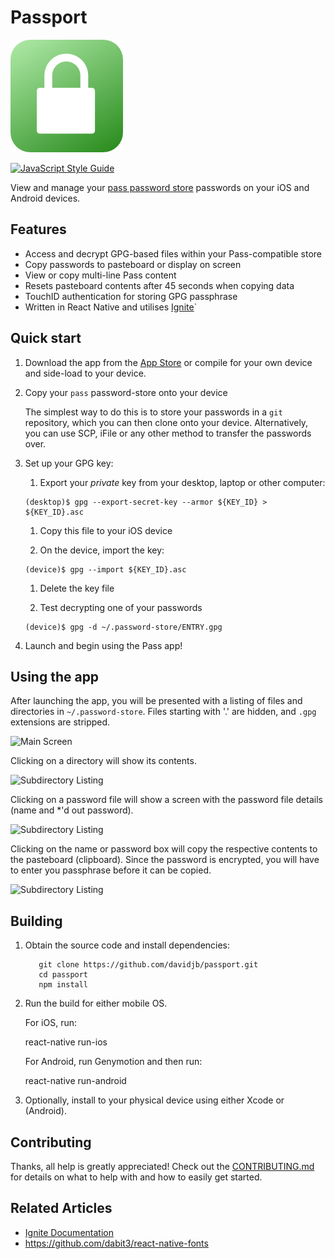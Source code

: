 # Passport

![Icon](https://raw.githubusercontent.com/davidjb/passport/master/App/Images/icon%403x.png)

[![JavaScript Style
Guide](https://img.shields.io/badge/code%20style-standard-brightgreen.svg)](http://standardjs.com/)

View and manage your [pass password store](https://www.passwordstore.org/)
passwords on your iOS and Android devices.

## Features

* Access and decrypt GPG-based files within your Pass-compatible store
* Copy passwords to pasteboard or display on screen
* View or copy multi-line Pass content
* Resets pasteboard contents after 45 seconds when copying data
* TouchID authentication for storing GPG passphrase
* Written in React Native and utilises [Ignite](https://github.com/infinitered/ignite)`

## Quick start

1. Download the app from the [App Store](#) or compile for your own device and
   side-load to your device.

1. Copy your `pass` password-store onto your device

   The simplest way to do this is to store your passwords in a `git` repository,
   which you can then clone onto your device. Alternatively, you can use SCP,
   iFile or any other method to transfer the passwords over.

1. Set up your GPG key:

   1. Export your *private* key from your desktop, laptop or other computer:

     ```
     (desktop)$ gpg --export-secret-key --armor ${KEY_ID} > ${KEY_ID}.asc
     ```

   1. Copy this file to your iOS device

   1. On the device, import the key:

     ```
     (device)$ gpg --import ${KEY_ID}.asc
     ```

   1. Delete the key file

   1. Test decrypting one of your passwords

     ```
     (device)$ gpg -d ~/.password-store/ENTRY.gpg
     ```

1. Launch and begin using the Pass app!

## Using the app

After launching the app, you will be presented with a listing of files and
directories in `~/.password-store`. Files starting with '.' are hidden, and
`.gpg` extensions are stripped.

![Main Screen](https://raw.github.com/davidjb/pass-ios/screenshots/screenshots/1_main_screen.png)

Clicking on a directory will show its contents.

![Subdirectory Listing](https://raw.github.com/davidjb/pass-ios/screenshots/screenshots/2_subdir.png)

Clicking on a password file will show a screen with the password file details (name and \*'d out password).

![Subdirectory Listing](https://raw.github.com/davidjb/pass-ios/screenshots/screenshots/3_entry.png)

Clicking on the name or password box will copy the respective contents to the pasteboard (clipboard). Since the password is encrypted, you will have to enter you passphrase before it can be copied.

![Subdirectory Listing](https://raw.github.com/davidjb/pass-ios/screenshots/screenshots/4_gpg.png)

## Building

1. Obtain the source code and install dependencies:

   ```
      git clone https://github.com/davidjb/passport.git
      cd passport
      npm install
   ```

1. Run the build for either mobile OS.

   For iOS, run:

      react-native run-ios

   For Android, run Genymotion and then run:

      react-native run-android

1. Optionally, install to your physical device using either Xcode or
   (Android).

## Contributing

Thanks, all help is greatly appreciated! Check out the
[CONTRIBUTING.md](https://github.com/davidjb/passport/blob/master/CONTRIBUTING.md)
for details on what to help with and how to easily get started.

## Related Articles

* [Ignite Documentation](https://github.com/infinitered/ignite/wiki)
* <https://github.com/dabit3/react-native-fonts>
